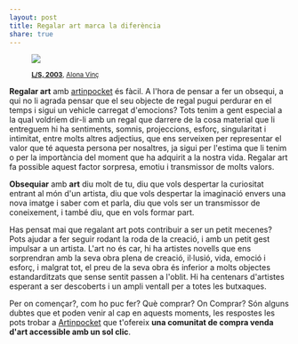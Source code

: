 ```yaml
---
layout: post
title: Regalar art marca la diferència
share: true
---
```


<figure class="text-center">
	<img src="http://www.artinpocket.cat/wp-content/uploads/2014/03/ls-alona-vinc-2013-428.jpg">
	<figcaption>
		<p><small><strong><a href="http://www.artinpocket.cat/product/ls-alona-vinc-2013-428/">L/S, 2003</a></strong>, <a href="http://www.artinpocket.cat/product-tag/alona-vinc/">Alona Vinç</a></small></p>
	</figcaption>
</figure>

**Regalar art** amb [artinpocket](http://www.artinpocket.cat/) és fàcil. A l'hora de pensar a fer un obsequi, a qui no li agrada pensar que el seu objecte de regal pugui perdurar en el temps i sigui un vehicle carregat d'emocions? Tots tenim a gent especial a la qual voldríem dir-li amb un regal que darrere de la cosa material que li entreguem hi ha sentiments, somnis, projeccions, esforç, singularitat i intimitat, entre molts altres adjectius, que ens serveixen per representar el valor que té aquesta persona per nosaltres, ja sigui per l'estima que li tenim o per la importància del moment que ha adquirit a la nostra vida. Regalar art fa possible aquest factor sorpresa, emotiu i transmissor de molts valors.

**Obsequiar** amb **art** diu molt de tu, diu que vols despertar la curiositat entrant al món d'un artista, diu que vols despertar la imaginació envers una nova imatge i saber com et parla, diu que vols ser un transmissor de coneixement, i també diu, que en vols formar part.

Has pensat mai que regalant art pots contribuir a ser un petit mecenes? Pots ajudar a fer seguir rodant la roda de la creació, i amb un petit gest impulsar a un artista. L'art no és car, hi ha artistes novells que ens sorprendran amb la seva obra plena de creació, il·lusió, vida, emoció i esforç, i malgrat tot, el preu de la seva obra és inferior a molts objectes estandarditzats que sense sentit passen a l'oblit. Hi ha centenars d'artistes esperant a ser descoberts i un ampli ventall per a totes les butxaques.

Per on començar?, com ho puc fer? Què comprar? On Comprar? Són alguns dubtes que et poden venir al cap en aquests moments, les respostes les pots trobar a [Artinpocket](http://www.artinpocket.cat/) que t'ofereix **una comunitat de compra venda d'art accessible amb un sol clic**.
